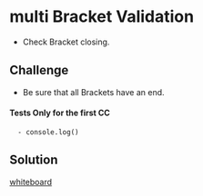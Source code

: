# multi Bracket Validation
  - Check Bracket closing. 

## Challenge
  - Be sure that all Brackets have an end.


#### Tests Only for the first CC

      - console.log()
      
       
## Solution

[whiteboard](https://github.com/Balqees-401-advanced-javascript/data-structures-and-algorithms/blob/master/assets/Bracket's.png)

